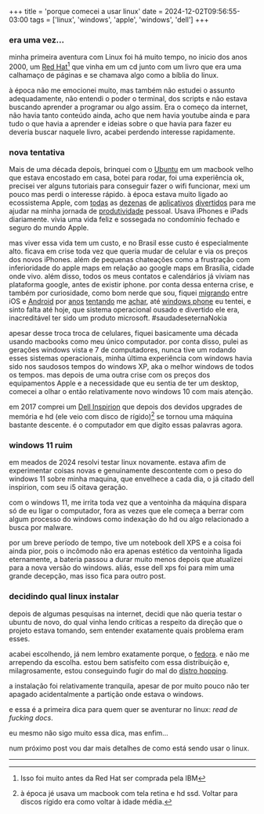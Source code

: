 +++
title = 'porque comecei a usar linux'
date = 2024-12-02T09:56:55-03:00
tags = ['linux', 'windows', 'apple', 'windows', 'dell']
+++


### era uma vez...

minha primeira aventura com Linux foi há muito tempo, no inicio dos anos 2000, um [Red Hat](https://www.redhat.com/pt-br)[^1] que vinha em um cd junto com um livro que era uma calhamaço de páginas e se chamava algo como a bíblia do linux.

à época não me emocionei muito, mas também não estudei o assunto adequadamente, não entendi o poder o terminal, dos scripts e não estava buscando aprender a programar ou algo assim. Era o começo da internet, não havia tanto conteúdo ainda, acho que nem havia youtube ainda e para tudo o que havia a aprender e ideias sobre o que havia para fazer eu deveria buscar naquele livro, acabei perdendo interesse rapidamente.

### nova tentativa
Mais de uma década depois, brinquei com o [Ubuntu](https://ubuntu.com/) em um macbook velho que estava encostado em casa, botei para rodar, foi uma experiência ok, precisei ver alguns tutoriais para conseguir fazer o wifi funcionar, mexi um pouco mas perdi o interesse rápido. à época estava muito ligado ao ecossistema Apple, com [todas](https://www.omnigroup.com/) as [dezenas](https://www.dueapp.com/) de [aplicativos](https://www.devontechnologies.com/apps/devonthink) [divertidos](https://www.pcalc.com/) para me ajudar na minha jornada de [produtividade](https://getdrafts.com/) pessoal. Usava iPhones e iPads diariamente. vivia uma vida feliz e sossegada no condomínio fechado e seguro do mundo Apple.

mas viver essa vida tem um custo, e no Brasil esse custo é especialmente alto. ficava em crise toda vez que queria mudar de celular e via os preços dos novos iPhones. além de pequenas chateações como a frustração com inferioridade do apple maps em relação ao google maps em Brasília, cidade onde vivo. além disso, todos os meus contatos e calendários já viviam nas plataforma google, antes de existir iphone. por conta dessa enterna crise, e também por curiosidade, como bom nerde que sou, fiquei [migrando](https://pt.wikipedia.org/wiki/IPhone_4) entre iOS e [Android](https://pt.wikipedia.org/wiki/Nexus_4) por [anos](https://pt.wikipedia.org/wiki/IPhone_5s) [tentando](https://www.gsmarena.com/samsung_galaxy_s10-9536.php) me [achar](https://www.gsmarena.com/apple_iphone_13-11103.php), até [windows phone](https://pt.wikipedia.org/wiki/Nokia_Lumia_830) eu tentei, e sinto falta até hoje, que sistema operacional ousado e divertido ele era, inacreditável ter sido um produto microsoft. #saudadeseternaNokia

apesar desse troca troca de celulares, fiquei basicamente uma década usando macbooks como meu único computador. por conta disso, pulei as gerações windows vista e 7 de computadores, nunca tive um rodando esses sistemas operacionais, minha última experiência com windows havia sido nos saudosos tempos do windows XP, aka o melhor windows de todos os tempos. mas depois de uma outra crise com os preços dos equipamentos Apple e a necessidade que eu sentia de ter um desktop, comecei a olhar o então relativamente novo windows 10 com mais atenção. 

em 2017 comprei um [Dell Inspirion](https://www.dell.com/support/manuals/pt-br/inspiron-3470-desktop/inspiron_3470_setupandspecs/modelo-do-computador) que depois dos devidos upgrades de memória e hd (ele veio com disco de rígido)[^2] se tornou uma máquina bastante descente. é o computador em que digito essas palavras agora.

### windows 11 ruim
em meados de 2024 resolvi testar linux novamente. estava afim de experimentar coisas novas e genuinamente descontente com o peso do windows 11 sobre minha maquina, que envelhece a cada dia, o já citado dell inspirion, com seu i5 oitava geração.

com o windows 11, me irrita toda vez que a ventoinha da máquina dispara só de eu ligar o computador, fora as vezes que ele começa a berrar com algum processo do windows como indexação do hd ou algo relacionado a busca por malware.

por um breve período de tempo, tive um notebook dell XPS e a coisa foi ainda pior, pois o incômodo não era apenas estético da ventoinha ligada eternamente, a bateria passou a durar muito menos depois que atualizei para a nova versão do windows. aliás, esse dell xps foi para mim uma grande decepção, mas isso fica para outro post.

### decidindo qual linux instalar
depois de algumas pesquisas na internet, decidi que não queria testar o ubuntu de novo, do qual vinha lendo críticas a respeito da direção que o projeto estava tomando, sem entender exatamente quais problema eram esses.

acabei escolhendo, já nem lembro exatamente porque, o [fedora](https://fedoraproject.org/workstation/). e não me arrependo da escolha. estou bem satisfeito com essa distribuição e, milagrosamente, estou conseguindo fugir do mal do [distro hopping](https://www.google.com/search?q=distro+hopping).

a instalação foi relativamente tranquila, apesar de por muito pouco não ter apagado acidentalmente a partição onde estava o windows.

e essa é a primeira dica para quem quer se aventurar no linux: *read de fucking docs*.

eu mesmo não sigo muito essa dica, mas enfim...

num próximo post vou dar mais detalhes de como está sendo usar o linux.



---


[^1]: Isso foi muito antes da Red Hat ser comprada pela IBM

[^2]: à época jé usava um macbook com tela retina e hd ssd. Voltar para discos rígido era como voltar à idade média.
